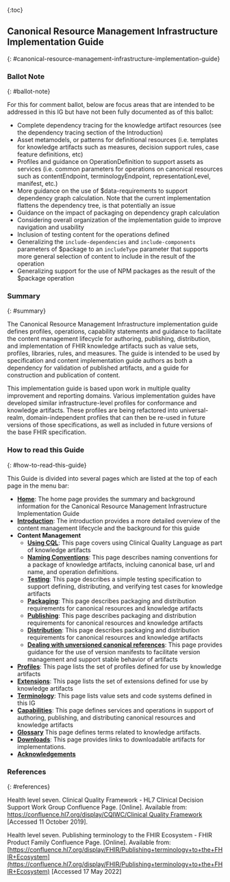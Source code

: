 

{:toc}

<!-- Ballot content markers
Where possible, new and updated content will be highlighted with green text and background.
{:.new-content}

<div markdown="1" class="bg-info">

{{ site.data.package-list.list[0].desc }}

</div>
-->

## Canonical Resource Management Infrastructure Implementation Guide
{: #canonical-resource-management-infrastructure-implementation-guide}

### Ballot Note
{: #ballot-note}

For this for comment ballot, below are focus areas that are intended to be addressed in this IG but have not been fully documented as of this ballot:

* Complete dependency tracing for the knowledge artifact resources (see the dependency tracing section of the Introduction)
* Asset metamodels, or patterns for definitional resources (i.e. templates for knowledge artifacts such as measures, decision support rules, case feature definitions, etc)
* Profiles and guidance on OperationDefinition to support assets as services (i.e. common parameters for operations on canonical resources such as contentEndpoint, terminologyEndpoint, representationLevel, manifest, etc.)
* More guidance on the use of $data-requirements to support dependency graph calculation. Note that the current implementation flattens the dependency tree, is that potentially an issue
* Guidance on the impact of packaging on dependency graph calculation
* Considering overall organization of the implementation guide to improve navigation and usability
* Inclusion of testing content for the operations defined
* Generalizing the `include-dependencies` and `include-components` parameters of $package to an `includeType` parameter that supports more general selection of content to include in the result of the operation
* Generalizing support for the use of NPM packages as the result of the $package operation

### Summary
{: #summary}

The Canonical Resource Management Infrastructure implementation guide defines profiles, operations, capability statements and guidance to facilitate the content management lifecycle for authoring, publishing, distribution, and implementation of FHIR knowledge artifacts such as value sets, profiles, libraries, rules, and measures. The guide is intended to be used by specification and content implementation guide authors as both a dependency for validation of published artifacts, and a guide for construction and publication of content.

This implementation guide is based upon work in multiple quality improvement and reporting domains. Various implementation guides have developed similar infrastructure-level profiles for conformance and knowledge artifacts. These profiles are being refactored into universal-realm, domain-independent profiles that can then be re-used in future versions of those specifications, as well as included in future versions of the base FHIR specification.

### How to read this Guide
{: #how-to-read-this-guide}

This Guide is divided into several pages which are listed at the top of each
page in the menu bar:

-  **[Home](index.html)**: The home page provides the summary and background information for the Canonical Resource Management Infrastructure Implementation Guide
-  **[Introduction](introduction.html)**: The introduction provides a more detailed overview of the content management lifecycle and the background for this guide
-  **Content Management**
    -  **[Using CQL](using-cql.html)**: This page covers using Clinical Quality Language as part of knowledge artifacts
    -  **[Naming Conventions](naming-conventions.html)**: This page describes naming conventions for a package of knowledge artifacts, incluing canonical base, url and name, and operation definitions.
    -  **[Testing](testing.html)**: This page describes a simple testing specification to support defining, distributing, and verifying test cases for knowledge artifacts
    -  **[Packaging](packaging.html)**: This page describes packaging and distribution requirements for canonical resources and knowledge artifacts 
    -  **[Publishing](publishing.html)**: This page describes packaging and distribution requirements for canonical resources and knowledge artifacts 
    -  **[Distribution](distribution.html)**: This page describes packaging and distribution requirements for canonical resources and knowledge artifacts 
    -  **[Dealing with unversioned canonical references](version-manifest.html)**: This page provides guidance for the use of version manifests to facilitate version management and support stable behavior of artifacts
-  **[Profiles](profiles.html)**: This page lists the set of profiles defined for use by knowledge artifacts
-  **[Extensions](extensions.html)**: This page lists the set of extensions defined for use by knowledge artifacts
-  **[Terminology](terminology.html)**: This page lists value sets and code systems defined in this IG
-  **[Capabilities](capabilities.html)**: This page defines services and operations in support of authoring, publishing, and distributing canonical resources and knowledge artifacts
-  **[Glossary](glossary.html)** This page defines terms related to knowledge artifacts.
-  **[Downloads](downloads.html)**: This page provides links to downloadable artifacts for implementations.
-  **[Acknowledgements](acknowledgements.html)**

### References
{: #references}

Health level seven. Clinical Quality Framework - HL7 Clinical Decision Support Work Group Confluence Page. [Online]. Available from: [https://confluence.hl7.org/display/CQIWC/Clinical Quality Framework](https://confluence.hl7.org/display/CQIWC/Clinical%20Quality%20Framework) [Accessed 11 October 2019].

Health level seven. Publishing terminology to the FHIR Ecosystem - FHIR Product Family Confluence Page. [Online]. Available from: [https://confluence.hl7.org/display/FHIR/Publishing+terminology+to+the+FHIR+Ecosystem](https://confluence.hl7.org/display/FHIR/Publishing+terminology+to+the+FHIR+Ecosystem) [Accessed 17 May 2022]
